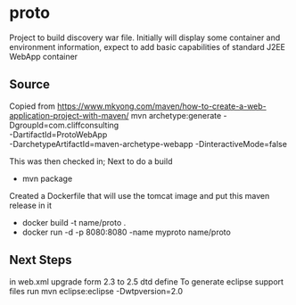 # proto
Project to build discovery war file.  Initially will display some container and environment information, expect to add basic capabilities of standard J2EE WebApp container


## Source
Copied from
https://www.mkyong.com/maven/how-to-create-a-web-application-project-with-maven/
mvn archetype:generate -DgroupId=com.cliffconsulting \
	-DartifactId=ProtoWebApp \
	-DarchetypeArtifactId=maven-archetype-webapp
	-DinteractiveMode=false


This was then checked in;
Next to do a build

- mvn package


Created a Dockerfile that will use the tomcat image and put this maven release in it


- docker build -t name/proto .
- docker run -d -p 8080:8080 -name myproto name/proto



## Next Steps

in web.xml upgrade form 2.3 to 2.5 dtd define
To generate eclipse support files run
mvn eclipse:eclipse -Dwtpversion=2.0

